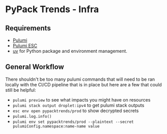 # PyPack Trends - Infra

## Requirements

* [Pulumi](https://www.pulumi.com/docs/iac/download-install/)
* [Pulumi ESC](https://www.pulumi.com/docs/esc/download-install/)
* [uv](https://docs.astral.sh/uv/) for Python package and environment management.

## General Workflow

There shouldn't be too many pulumi commands that will need to be ran locally with the CI/CD pipeline that is in place but here are a few that could still be helpful:

- `pulumi preview` to see what impacts you might have on resources
- `pulumi stack output droplet:ipv4` to get pulumi stack outputs
- `esc env open pypacktrends/prod` to show decrypted secrets
- `pulumi.log.info()`
- `pulumi env set pypacktrends/prod --plaintext --secret pulumiConfig.namespace:name-name value`
